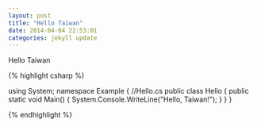 ```yaml
---
layout: post
title: "Hello Taiwan"
date: 2014-04-04 22:53:01
categories: jekyll update
---
```


Hello Taiwan

{% highlight csharp %}

using System;
namespace Example
{
    //Hello.cs
    public class Hello
	{
	    public static void Main()
        {
		    System.Console.WriteLine("Hello, Taiwan!");
	    }
    }
}

{% endhighlight %}
